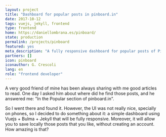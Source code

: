 ```yaml
---
layout: project
title: "Dashboard for popular posts in pinboard.in"
date: 2017-10-12
tags: vuejs, jekyll, frontend
type: frontend
home: https://daniellombrana.es/pinboard/
state: production
permalink: /projects/pinboard
featured: yes
meta_description: "A fully responsive dashboard for popular posts of Pinboard.in."
partners: []
icon: pinboard
iconauthor: G. Crescoli
lang: en
role: "frontend developer"
---
```


A very good friend of mine has been always sharing with me good articles to read. One day I asked him about
where did he find those posts, and he answered me: "In the Popular section of pinboard.in".

So I went there and found it. However, the UI was not really nice, specially on phones, so I decided to do
something about it: a simple dashboard using Vuejs + Bulma + Jekyll that will be fully responsive. Moreover,
it will allow you to save locally those posts that you like, without creating an account. How amazing is that?
